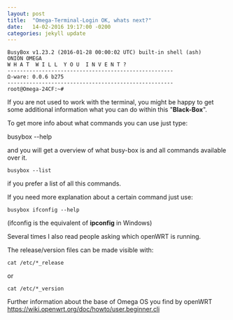 ```yaml
---
layout: post
title:  "Omega-Terminal-Login OK, whats next?"
date:   14-02-2016 19:17:00 -0200
categories: jekyll update
---
```

~~~
BusyBox v1.23.2 (2016-01-28 00:00:02 UTC) built-in shell (ash)
ONION OMEGA
W H A T  W I L L  Y O U  I N V E N T ?
-----------------------------------------------------
Ω-ware: 0.0.6 b275
-----------------------------------------------------
root@Omega-24CF:~#
~~~
If you are not used to work with the terminal, you might be happy to get some additional information what you can do within this "**Black-Box**".

To get more info about what commands you can use just type:

   busybox --help

and you will get a overview of what busy-box is and all commands available over it.

~~~
busybox --list
~~~

if you prefer a list of all this commands.

If you need more explanation about a certain command just use:

~~~
busybox ifconfig --help
~~~

(ifconfig is the equivalent of **ipconfig** in Windows)


Several times I also read people asking which openWRT is running.

The release/version files can be made visible with:

~~~
cat /etc/*_release
~~~

or

~~~
cat /etc/*_version
~~~

Further information about the base of Omega OS you find by openWRT
https://wiki.openwrt.org/doc/howto/user.beginner.cli


